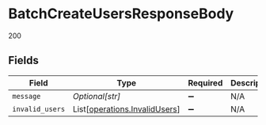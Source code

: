 # BatchCreateUsersResponseBody

200


## Fields

| Field                                                                    | Type                                                                     | Required                                                                 | Description                                                              | Example                                                                  |
| ------------------------------------------------------------------------ | ------------------------------------------------------------------------ | ------------------------------------------------------------------------ | ------------------------------------------------------------------------ | ------------------------------------------------------------------------ |
| `message`                                                                | *Optional[str]*                                                          | :heavy_minus_sign:                                                       | N/A                                                                      | success                                                                  |
| `invalid_users`                                                          | List[[operations.InvalidUsers](../../models/operations/invalidusers.md)] | :heavy_minus_sign:                                                       | N/A                                                                      |                                                                          |